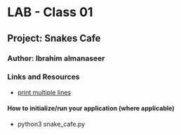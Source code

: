 # LAB - Class 01

## Project: Snakes Cafe

### Author: Ibrahim almanaseer

### Links and Resources

- [print multiple lines](https://www.educative.io/answers/how-to-print-multiple-lines-in-python)




#### How to initialize/run your application (where applicable)

- python3 snake_cafe.py


